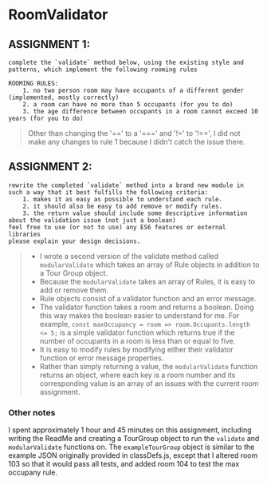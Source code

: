 # RoomValidator

## ASSIGNMENT 1:
	complete the `validate` method below, using the existing style and patterns, which implement the following rooming rules

	ROOMING RULES:
		1. no two person room may have occupants of a different gender (implemented, mostly correctly)
		2. a room can have no more than 5 occupants (for you to do)
		3. the age difference between occupants in a room cannot exceed 10 years (for you to do)
    
> Other than changing the '==' to a '===' and '!=' to '!==', I did not make any changes to rule 1 because I didn't catch the issue there.

## ASSIGNMENT 2:
	rewrite the completed `validate` method into a brand new module in such a way that it best fulfills the following criteria:
		1. makes it as easy as possible to understand each rule.
		2. it should also be easy to add remove or modify rules.
		3. the return value should include some descriptive information about the validation issue (not just a boolean)
	feel free to use (or not to use) any ES6 features or external libraries
	please explain your design decisions.
  
  > - I wrote a second version of the validate method called `modularValidate` which takes an array of Rule objects in addition to a Tour Group object.
  > - Because the `modularValidate` takes an array of Rules, it is easy to add or remove them.
  > - Rule objects consist of a validator function and an error message.
  > - The validator function takes a room and returns a boolean.  Doing this way makes the boolean easier to understand for me.  For example, 
  `const maxOccupancy = room => room.Occupants.length <= 5;` is a simple validator function which returns true if the number of occupants in a room is less than or equal to five.
  > - It is easy to modify rules by modifying either their validator function or error message properties.
  > - Rather than simply returning a value, the `modularValidate` function returns an object, where each key is a room number and its corresponding value is an array of an issues with the current room assignment.
  
  ### Other notes
  I spent approximately 1 hour and 45 minutes on this assignment, including writing the ReadMe and creating a TourGroup object to run the `validate` and `modularValidate` functions on.
  The `exampleTourGroup` object is similar to the example JSON originally provided in classDefs.js, except that I altered room 103 so that it would pass all tests, and added room 104 to test the max occupany rule.
  
  
